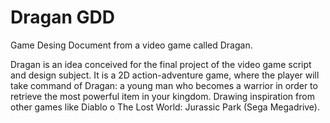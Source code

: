 # Dragan GDD

Game Desing Document from a video game called Dragan.

Dragan is an idea conceived for the final project of the video game script and design subject.
It is a 2D action-adventure game, where the player will take command of Dragan: a young man who becomes a warrior in order to
retrieve the most powerful item in your kingdom.
Drawing inspiration from other games like Diablo o The Lost World: Jurassic Park (Sega Megadrive).
